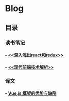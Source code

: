 # Blog

## 目录
### 读书笔记
#### - [<<深入浅出react和redux>>](https://github.com/alekoshen712/random-note/issues/1)
#### - [<<现代前端技术解析>>](https://github.com/alekoshen712/Blog/issues/2)

### 译文
#### - [Vue.js 框架的优势与缺陷](https://github.com/alekoshen712/Blog/issues/4)
